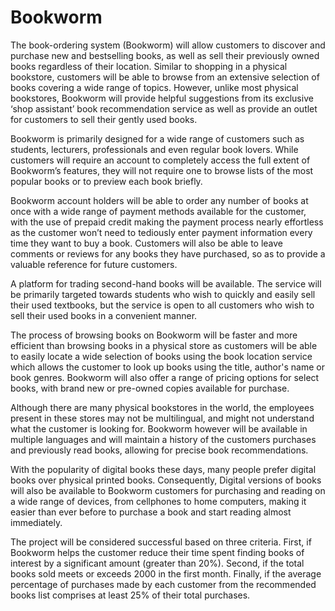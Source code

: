 # Bookworm

The book-ordering system (Bookworm) will allow customers to discover and purchase new and bestselling books, as well as sell their previously owned books regardless of their location. Similar to shopping in a physical bookstore, customers will be able to browse from an extensive selection of books covering a wide range of topics. However, unlike most physical bookstores, Bookworm will provide helpful suggestions from its exclusive ‘shop assistant’ book recommendation service as well as provide an outlet for customers to sell their gently used books.

Bookworm is primarily designed for a wide range of customers such as students, lecturers, professionals and even regular book lovers. While customers will require an account to completely access the full extent of  Bookworm’s features, they will not require one to browse lists of the most popular books or to preview each book briefly. 

Bookworm account holders will be able to order any number of books at once with a wide range of payment methods available for the customer, with the use of prepaid credit making the payment process nearly effortless as the customer won’t need to tediously enter payment information every time they want to buy a book. Customers will also be able to leave comments or reviews for any books they have purchased, so as to provide a valuable reference for future customers. 

A platform for trading second-hand books will be available. The service will be primarily targeted towards students who wish to quickly and easily sell their used textbooks, but the service is open to all customers who wish to sell their used books in a convenient manner. 

The process of browsing books on Bookworm will be faster and more efficient than browsing books in a physical store as customers will be able to easily locate a wide selection of books using the book location service which allows the customer to look up books using the title, author's name or book genres. Bookworm will also offer a range of pricing options for select books, with brand new or pre-owned copies available for purchase.

Although there are many physical bookstores in the world, the employees present in these stores may not be multilingual, and might not understand what the customer is looking for. Bookworm however will be available in multiple languages and will maintain a history of the customers purchases and previously read books, allowing for precise book recommendations. 

With the popularity of digital books these days, many people prefer digital books over physical printed books. Consequently, Digital versions of books will also be available to Bookworm customers for purchasing and reading on a wide range of devices, from cellphones to home computers, making it easier than ever before to purchase a book and start reading almost immediately.

The project will be considered successful based on three criteria. First, if Bookworm helps the customer reduce their time spent finding books of interest by a significant amount (greater than 20%). Second, if the total books sold meets or exceeds 2000 in the first month. Finally, if the average percentage of purchases made by each customer from the recommended books list comprises at least 25% of their total purchases.